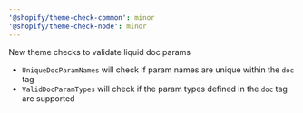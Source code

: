 ```yaml
---
'@shopify/theme-check-common': minor
'@shopify/theme-check-node': minor
---
```


New theme checks to validate liquid doc params

- `UniqueDocParamNames` will check if param names are unique within the `doc` tag
- `ValidDocParamTypes` will check if the param types defined in the `doc` tag are supported
